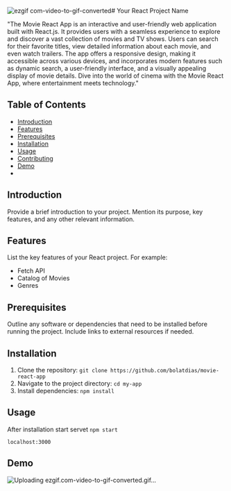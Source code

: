 ![ezgif com-video-to-gif-converted](https://github.com/bolatdias/movie-react-app/assets/133090331/4c5b82fa-86bf-49f1-be67-dc4e5d49db86)# Your React Project Name

"The Movie React App is an interactive and user-friendly web application built with React.js. It provides users with a seamless experience to explore and discover a vast collection of movies and TV shows. Users can search for their favorite titles, view detailed information about each movie, and even watch trailers. The app offers a responsive design, making it accessible across various devices, and incorporates modern features such as dynamic search, a user-friendly interface, and a visually appealing display of movie details. Dive into the world of cinema with the Movie React App, where entertainment meets technology."

## Table of Contents
- [Introduction](#introduction)
- [Features](#features)
- [Prerequisites](#prerequisites)
- [Installation](#installation)
- [Usage](#usage)
- [Contributing](#contributing)
- [Demo](#demo)
- 

## Introduction
Provide a brief introduction to your project. Mention its purpose, key features, and any other relevant information.

## Features
List the key features of your React project. For example:
- Fetch API
- Catalog of Movies
- Genres

## Prerequisites
Outline any software or dependencies that need to be installed before running the project. Include links to external resources if needed.

## Installation
1. Clone the repository: `git clone https://github.com/bolatdias/movie-react-app`
2. Navigate to the project directory: `cd my-app`
3. Install dependencies: `npm install`

## Usage
After installation start servet `npm start`

`localhost:3000`

## Demo
![Uploading ezgif.com-video-to-gif-converted.gif…]()

